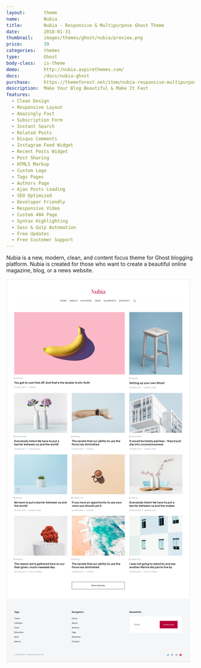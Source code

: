 ```yaml
---
layout:       theme
name:         Nubia
title:        Nubia - Responsive & Multipurpose Ghost Theme
date:         2018-01-31
thumbnail:    images/themes/ghost/nubia/preview.png
price:        39
categories:   themes
type:         Ghost
body-class:   is-theme
demo:         http://nubia.aspirethemes.com/
docs:         /docs/nubia-ghost
purchase:     https://themeforest.net/item/nubia-responsive-multipurpose-ghost-theme/21076246?ref=aspirethemes
description:  Make Your Blog Beautiful & Make It Fast
features:
  - Clean Design
  - Responsive Layout
  - Amazingly Fast
  - Subscription Form
  - Instant Search
  - Related Posts
  - Disqus Comments
  - Instagram Feed Widget
  - Recent Posts Widget
  - Post Sharing
  - HTML5 Markup
  - Custom Logo
  - Tags Pages
  - Authors Page
  - Ajax Posts Loading
  - SEO Optimized
  - Developer Friendly
  - Responsive Video
  - Custom 404 Page
  - Syntax Highlighting
  - Sass & Gulp Automation
  - Free Updates
  - Free Customer Support
---
```


Nubia is a new, modern, clean, and content focus theme for Ghost blogging platform. Nubia is created for those who want to create a beautiful online magazine, blog, or a news website.

![aspire-ghost-full-preview](/images/themes/ghost/nubia/full-preview.jpg)